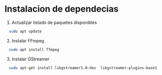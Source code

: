 # Instalacion de dependecias

1. Actualizar listado de paquetes disponibles

```bash
  sudo apt update
```

2. Instalar FFmpeg

```bash
  sudo apt install ffmpeg
```

3. Instalar GStreamer

```bash
  sudo apt-get install libgstreamer1.0-dev  libgstreamer-plugins-base1.0-dev  libgstreamer-plugins-bad1.0-dev  gstreamer1.0-plugins-base  gstreamer1.0-plugins-good  gstreamer1.0-plugins-bad  gstreamer1.0-plugins-ugly  gstreamer1.0-libav  gstreamer1.0-tools  gstreamer1.0-x  gstreamer1.0-alsa  gstreamer1.0-gl  gstreamer1.0-gtk3  gstreamer1.0-qt5  gstreamer1.0-pulseaudio

```
